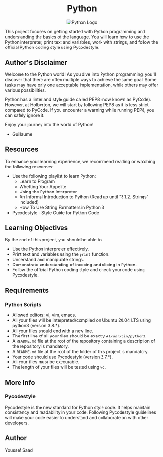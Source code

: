 <h1 align="center">Python</h1>
<p align="center">
  <img src="https://media1.giphy.com/media/v1.Y2lkPTc5MGI3NjExY2hjZmNiZzZ3YjJ5ZDEzNjI1c2xkYTQ4NHV3MzdyMDl4bGdlYmZneSZlcD12MV9naWZzX3NlYXJjaCZjdD1n/coxQHKASG60HrHtvkt/giphy.gif" alt="Python Logo">
</p>

This project focuses on getting started with Python programming and understanding the basics of the language. You will learn how to use the Python interpreter, print text and variables, work with strings, and follow the official Python coding style using Pycodestyle.

## Author's Disclaimer

Welcome to the Python world! As you dive into Python programming, you'll discover that there are often multiple ways to achieve the same goal. Some tasks may have only one acceptable implementation, while others may offer various possibilities.

Python has a linter and style guide called PEP8 (now known as PyCode). However, at Holberton, we will start by following PEP8 as it is less strict compared to PyCode. If you encounter a warning while running PEP8, you can safely ignore it.

Enjoy your journey into the world of Python!

- Guillaume

## Resources

To enhance your learning experience, we recommend reading or watching the following resources:

- Use the following playlist to learn Python:
  - Learn to Program
  - Whetting Your Appetite
  - Using the Python Interpreter
  - An Informal Introduction to Python (Read up until "3.1.2. Strings" included)
  - How To Use String Formatters in Python 3
- Pycodestyle - Style Guide for Python Code

## Learning Objectives


By the end of this project, you should be able to:

- Use the Python interpreter effectively.
- Print text and variables using the `print` function.
- Understand and manipulate strings.
- Demonstrate understanding of indexing and slicing in Python.
- Follow the official Python coding style and check your code using Pycodestyle.

## Requirements

### Python Scripts

- Allowed editors: vi, vim, emacs.
- All your files will be interpreted/compiled on Ubuntu 20.04 LTS using python3 (version 3.8.*).
- All your files should end with a new line.
- The first line of all your files should be exactly `#!/usr/bin/python3`.
- A `README.md` file at the root of the repository containing a description of the repository is mandatory.
- A `README.md` file at the root of the folder of this project is mandatory.
- Your code should use Pycodestyle (version 2.7.*).
- All your files must be executable.
- The length of your files will be tested using `wc`.

## More Info

### Pycodestyle

Pycodestyle is the new standard for Python style code. It helps maintain consistency and readability in your code. Following Pycodestyle guidelines will make your code easier to understand and collaborate on with other developers.

## Author 
Youssef Saad